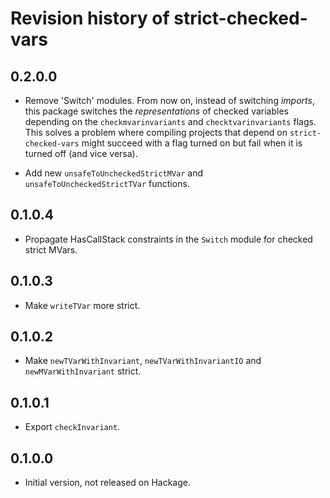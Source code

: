 # Revision history of strict-checked-vars

## 0.2.0.0

* Remove 'Switch' modules. From now on, instead of switching _imports_, this
  package switches the _representations_ of checked variables depending on the
  `checkmvarinvariants` and `checktvarinvariants` flags. This solves a problem
  where compiling projects that depend on `strict-checked-vars` might succeed
  with a flag turned on but fail when it is turned off (and vice versa).

* Add new `unsafeToUncheckedStrictMVar` and `unsafeToUncheckedStrictTVar`
  functions.

## 0.1.0.4

* Propagate HasCallStack constraints in the `Switch` module for checked strict
  MVars.

## 0.1.0.3

* Make `writeTVar` more strict.

## 0.1.0.2

* Make `newTVarWithInvariant`, `newTVarWithInvariantIO` and `newMVarWithInvariant` strict.

## 0.1.0.1

* Export `checkInvariant`.

## 0.1.0.0

* Initial version, not released on Hackage.
